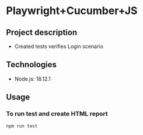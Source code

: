 # **Playwright+Cucumber+JS**

## Project description

- Created tests verifies Login scenario

## Technologies

- Node.js: 18.12.1

## Usage

### To run test and create HTML report

```sh
npm run test

```